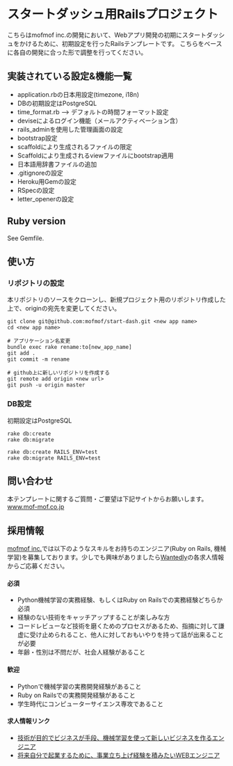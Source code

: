 # スタートダッシュ用Railsプロジェクト
こちらはmofmof inc.の開発において、Webアプリ開発の初期にスタートダッシュをかけるために、初期設定を行ったRailsテンプレートです。
こちらをベースに各自の開発に合った形で調整を行ってください。

## 実装されている設定&機能一覧
* application.rbの日本用設定(timezone, i18n)
* DBの初期設定はPostgreSQL
* time_format.rb --> デフォルトの時間フォーマット設定
* deviseによるログイン機能（メールアクティベーション含）
* rails_adminを使用した管理画面の設定
* bootstrap設定
* scaffoldにより生成されるファイルの限定
* Scaffoldにより生成されるviewファイルにbootstrap適用
* 日本語用辞書ファイルの追加
* .gitignoreの設定
* Heroku用Gemの設定
* RSpecの設定
* letter_openerの設定

## Ruby version
See Gemfile.

## 使い方
### リポジトリの設定
本リポジトリのソースをクローンし、新規プロジェクト用のリポジトリ作成した上で、originの宛先を変更してください。

```
git clone git@github.com:mofmof/start-dash.git <new app name>
cd <new app name>

# アプリケーション名変更
bundle exec rake rename:to[new_app_name]
git add .
git commit -m rename

# github上に新しいリポジトリを作成する
git remote add origin <new url>
git push -u origin master
```

### DB設定
初期設定はPostgreSQL

```
rake db:create
rake db:migrate

rake db:create RAILS_ENV=test
rake db:migrate RAILS_ENV=test
```

## 問い合わせ
本テンプレートに関するご質問・ご要望は下記サイトからお願いします。
www.mof-mof.co.jp

## 採用情報

[mofmof inc.](http://www.mof-mof.co.jp/)では以下のようなスキルをお持ちのエンジニア(Ruby on Rails, 機械学習)を募集しております。少しでも興味がありましたら[Wantedly](https://www.wantedly.com/companies/mof-mof/projects/)の各求人情報からご応募ください。

#### 必須

- Python機械学習の実務経験、もしくはRuby on Railsでの実務経験どちらか必須
- 経験のない技術をキャッチアップすることが楽しみな方
- コードレビューなど技術を磨くためのプロセスがあるため、指摘に対して謙虚に受け止められること、他人に対しておもいやりを持って話が出来ることが必要
- 年齢・性別は不問だが、社会人経験があること

#### 歓迎

- Pythonで機械学習の実務開発経験があること
- Ruby on Railsでの実務開発経験があること
- 学生時代にコンピューターサイエンス専攻であること


#### 求人情報リンク

- [技術が目的でビジネスが手段、機械学習を使って新しいビジネスを作るエンジニア](https://www.wantedly.com/projects/80431)
- [将来自分で起業するために、事業立ち上げ経験を積みたいWEBエンジニア](https://www.wantedly.com/projects/83336)
